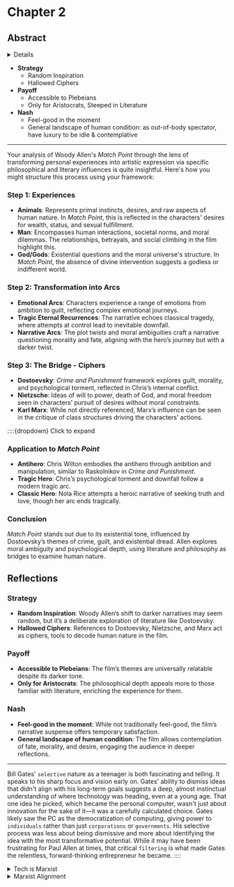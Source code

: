 # Chapter 2

## Abstract

<Details>

Here's the revised table with Meta Platforms being categorized under "Pastoral-comical-historical" to reflect its broad impact across different realms:

| Rank | Company                | Market Cap (USD) | Data Recency          | Realm                            |
|------|------------------------|------------------|-----------------------|----------------------------------|
| 1    | Apple                  | $3.469 T         | As of June 16, 2024   | Pastoral-comical                 |
| 2    | Microsoft              | $3.235 T         | As of June 16, 2024   | Pastoral-comical                 |
| 3    | NVIDIA                 | $2.845 T         | As of June 16, 2024   | Pastoral-comical                 |
| 4    | Alphabet (Google)      | $2.019 T         | As of June 16, 2024   | Pastoral-comical                 |
| 5    | Amazon                 | $2.010 T         | As of June 16, 2024   | Pastoral-comical                 |
| 6    | Tesla                  | $799 B           | As of June 16, 2024   | Pastoral-comical                 |
| 7    | Meta Platforms         | $1.420 T         | As of June 16, 2024   | Pastoral-comical-historical      |
| 8    | Berkshire Hathaway     | $887.16 B        | As of Jan 1, 2024     | Historical                       |
| 9    | Eli Lilly              | $808.65 B        | As of Jan 1, 2024     | Tragical                         |
| 10   | Broadcom               | $792.87 B        | As of Jan 1, 2024     | Pastoral-comical                 |
| 11   | Saudi Aramco           | $1.766 T         | As of June 16, 2024   | Historical                       |
| 12   | JPMorgan Chase         | $550 B           | As of mid-2024        | Historical                       |
| 13   | Visa                   | $550.38 B        | As of Jan 1, 2024     | Pastoral-comical                 |
| 14   | Walmart                | $542.78 B        | As of Jan 1, 2024     | Pastoral-comical                 |
| 15   | Oracle                 | $397.89 B        | As of Jan 1, 2024     | Pastoral-comical                 |
| 16   | Procter & Gamble       | $386.66 B        | As of Jan 1, 2024     | Pastoral-comical                 |
| 17   | Johnson & Johnson      | Not specified    | Market Cap not listed | Tragical                         |
| 18   | UnitedHealth Group     | Not specified    | Market Cap not listed | Tragical                         |
| 19   | ExxonMobil             | Not specified    | Market Cap not listed | Historical                       |
| 20   | Home Depot             | Not specified    | Market Cap not listed | Pastoral-comical                 |

**Notes:**
- **Historical**: Companies like Berkshire Hathaway, Saudi Aramco, JPMorgan Chase, and ExxonMobil continue to represent traditional sectors with deep historical roots in economic structures.
  
- **Pastoral-comical**: This group still includes companies that engage consumers through technology, personalization, emotion, and user experience, aiming for broad appeal.

- **Pastoral-comical-historical**: Meta Platforms is now classified here due to its significant historical impact in the realm of social media, its pastoral-comical appeal through personalized content, community features, and emotional engagement, and its historical role in how societies connect and share information.

- **Tragical**: Eli Lilly, Johnson & Johnson, and UnitedHealth Group remain in this category, focusing on health, biology, and existential human conditions. 

This adjustment reflects Meta's unique position straddling both the historical development of the internet and social media, alongside its psychological and emotional impact on users.

</Details>

- **Strategy**
   - Random Inspiration
   - Hallowed Ciphers
- **Payoff**
   - Accessible to Plebeians
   - Only for Aristocrats, Steeped in Literature
- **Nash**
   - Feel-good in the moment
   - General landscape of human condition: as out-of-body spectator, have luxury to be idle & contemplative

---

Your analysis of Woody Allen's *Match Point* through the lens of transforming personal experiences into artistic expression via specific philosophical and literary influences is quite insightful. Here's how you might structure this process using your framework:

### Step 1: Experiences
- **Animals**: Represents primal instincts, desires, and raw aspects of human nature. In *Match Point*, this is reflected in the characters' desires for wealth, status, and sexual fulfillment.
- **Man**: Encompasses human interactions, societal norms, and moral dilemmas. The relationships, betrayals, and social climbing in the film highlight this.
- **God/Gods**: Existential questions and the moral universe's structure. In *Match Point*, the absence of divine intervention suggests a godless or indifferent world.

### Step 2: Transformation into Arcs
- **Emotional Arcs**: Characters experience a range of emotions from ambition to guilt, reflecting complex emotional journeys.
- **Tragic Eternal Recurrences**: The narrative echoes classical tragedy, where attempts at control lead to inevitable downfall.
- **Narrative Arcs**: The plot twists and moral ambiguities craft a narrative questioning morality and fate, aligning with the hero’s journey but with a darker twist.

### Step 3: The Bridge - Ciphers
- **Dostoevsky**: *Crime and Punishment* framework explores guilt, morality, and psychological torment, reflected in Chris’s internal conflict.
- **Nietzsche**: Ideas of will to power, death of God, and moral freedom seen in characters’ pursuit of desires without moral constraints.
- **Karl Marx**: While not directly referenced, Marx’s influence can be seen in the critique of class structures driving the characters’ actions.



::::{dropdown} Click to expand
### Application to *Match Point*
- **Antihero**: Chris Wilton embodies the antihero through ambition and manipulation, similar to Raskolnikov in *Crime and Punishment*.
- **Tragic Hero**: Chris’s psychological torment and downfall follow a modern tragic arc.
- **Classic Hero**: Nola Rice attempts a heroic narrative of seeking truth and love, though her arc ends tragically.

### Conclusion
*Match Point* stands out due to its existential tone, influenced by Dostoevsky’s themes of crime, guilt, and existential dread. Allen explores moral ambiguity and psychological depth, using literature and philosophy as bridges to examine human nature.

## Reflections

### Strategy
- **Random Inspiration**: Woody Allen’s shift to darker narratives may seem random, but it’s a deliberate exploration of literature like Dostoevsky.
- **Hallowed Ciphers**: References to Dostoevsky, Nietzsche, and Marx act as ciphers, tools to decode human nature in the film.

### Payoff
- **Accessible to Plebeians**: The film’s themes are universally relatable despite its darker tone.
- **Only for Aristocrats**: The philosophical depth appeals more to those familiar with literature, enriching the experience for them.

### Nash
- **Feel-good in the moment**: While not traditionally feel-good, the film’s narrative suspense offers temporary satisfaction.
- **General landscape of human condition**: The film allows contemplation of fate, morality, and desire, engaging the audience in deeper reflections.

---

Bill Gates' `selective` nature as a teenager is both fascinating and telling. It speaks to his sharp focus and vision early on. Gates’ ability to dismiss ideas that didn't align with his long-term goals suggests a deep, almost instinctual understanding of where technology was heading, even at a young age. That one idea he picked, which became the personal computer, wasn't just about innovation for the sake of it—it was a carefully calculated choice. Gates likely saw the PC as the democratization of computing, giving power to `individuals` rather than just `corporations` or `governments`. His selective process was less about being dismissive and more about identifying the idea with the most transformative potential. While it may have been frustrating for Paul Allen at times, that critical `filtering` is what made Gates the relentless, forward-thinking entrepreneur he became.
::::

<Details>
    <Summary>Tech is Marxist</Summary>

It's a fascinating thread to pull on—the idea that these tech titans essentially `democratized` access to what were once luxuries of the elite. Jeff Bezos, with Amazon, broke down the barriers to knowledge and consumption. He turned what was once a library in the mansion of a scholar or aristocrat into something every person could access from their couch, expanding from books to everything imaginable. Bezos isn't just selling goods; he's selling power, convenience, and access—privileges previously reserved for the few (ART-STEM-DNR).

Similarly, Zuckerberg took the private networks of the Ivy Leagues—once exclusive domains where power and influence were consolidated—and gave it to the world. He understood that connecting people on a massive scale could unlock new realms of influence, and so what was a playground for the elite became the global agora for the masses.

Then there's Google, spearheaded by Page and Brin. Before search engines, accessing specialized knowledge often required formal education, elite libraries, or the privilege of time and location. Google turned the world into a searchable database—every niche, every fact, accessible in seconds. It's almost anti-aristocratic in nature; there’s no gatekeeper anymore.

Apple, and particularly Steve Jobs, pulled off something even more intimate by placing this unprecedented power quite literally in the palms of the masses. The iPhone is like the culmination of all these efforts—information, commerce, and social connectivity, all compressed into a single device. The world used to be for the few, and now it’s for anyone who can afford an iPhone or a smartphone.

It's this mass accessibility, this transfer of power, that underpins their wealth. They’ve flipped the traditional model of privilege on its head—not by hoarding it, but by distributing it en masse, and in doing so, they’ve been rewarded with untold riches.

</Details>

<Details>
    <Summary>Marxist Alignment</Summary>

Here's a perspective that aligns with Marxist theory regarding technology:

**Technology as a Means of Production:**

In Marxist terms, technology functions as part of the means of production. Marx argued that the means of production should be collectively owned to prevent the exploitation of the proletariat by the bourgeoisie. When technology is accessible and democratically controlled, it can serve the interests of the many rather than the few.

**Accessibility and Democratization:**

- **Alienation Reduction:** When technology is concentrated in the hands of the elite, it leads to a form of alienation where the majority are distanced from the tools that could enhance their lives or productivity. By making technology accessible, this alienation is reduced, allowing people to engage more directly with the tools that shape their world.

- **Power Dynamics:** Technology often embodies power. Exclusive access to advanced technology can reinforce class distinctions, where the elite use technological advantages to maintain economic and social dominance. Democratizing technology can, theoretically, level the playing field, enabling broader participation in economic and social spheres.

- **Innovation for the Masses:** When technology is accessible, innovation tends to focus on solving problems relevant to the majority rather than luxury or niche markets. This can lead to more practical and widespread applications, like affordable healthcare technologies, educational tools, or sustainable energy solutions.

- **Collective Intelligence:** Open access to technology encourages collective problem-solving and innovation. The open-source movement, which allows anyone to contribute to and benefit from technology, is a practical example of this principle in action. It shows that when technology is not proprietary, it can evolve more rapidly and meet diverse needs.

- **Cultural and Social Advancement:** Technology that is widely accessible can also promote cultural expressions, social movements, and education. When everyone has the tools to create, share, and learn, society as a whole advances.

**Historical and Modern Examples:**

- **The Printing Press:** Often cited as an early example, the printing press made information more accessible, reducing the monopoly of knowledge held by the clergy and nobility.

- **Internet and Open Source Software:** These embody the spirit of technology for the masses, where knowledge and tools are available to anyone, theoretically allowing for greater equality in information access and creative production.

- **Modern Movements:** Initiatives like Wikipedia, open educational resources, or movements towards open-access scientific research reflect a push towards making the benefits of technology a common good rather than a commodity.

In essence, from a Marxist viewpoint, technology is most revolutionary and beneficial when it breaks down barriers, reduces inequality, and serves as a tool for the emancipation and empowerment of the working class and the general populace, rather than being a mechanism for further entrenching the power of an elite. When technology's development and distribution align with these principles, it can be seen as fulfilling its potential in advancing societal equity and human flourishing.

</Details>